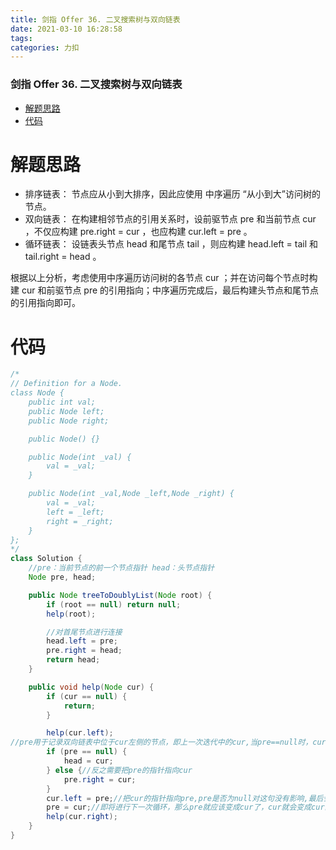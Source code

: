 ```yaml
---
title: 剑指 Offer 36. 二叉搜索树与双向链表
date: 2021-03-10 16:28:58
tags: 
categories: 力扣
---
```


<!--more-->

### 剑指 Offer 36. 二叉搜索树与双向链表

- [解题思路](#_2)
- [代码](#_9)

# 解题思路

- 排序链表： 节点应从小到大排序，因此应使用 中序遍历 “从小到大”访问树的节点。
- 双向链表： 在构建相邻节点的引用关系时，设前驱节点 pre 和当前节点 cur ，不仅应构建 pre.right = cur ，也应构建 cur.left = pre 。
- 循环链表： 设链表头节点 head 和尾节点 tail ，则应构建 head.left = tail 和 tail.right = head 。

根据以上分析，考虑使用中序遍历访问树的各节点 cur ；并在访问每个节点时构建 cur 和前驱节点 pre 的引用指向；中序遍历完成后，最后构建头节点和尾节点的引用指向即可。

# 代码

```java
/*
// Definition for a Node.
class Node {
    public int val;
    public Node left;
    public Node right;

    public Node() {}

    public Node(int _val) {
        val = _val;
    }

    public Node(int _val,Node _left,Node _right) {
        val = _val;
        left = _left;
        right = _right;
    }
};
*/
class Solution {
    //pre：当前节点的前一个节点指针 head：头节点指针
    Node pre, head;

    public Node treeToDoublyList(Node root) {
        if (root == null) return null;
        help(root);

        //对首尾节点进行连接
        head.left = pre;
        pre.right = head;
        return head;
    }

    public void help(Node cur) {
        if (cur == null) {
            return;
        }

        help(cur.left);
//pre用于记录双向链表中位于cur左侧的节点，即上一次迭代中的cur,当pre==null时，cur左侧没有节点,即此时cur为双向链表中的头节点
        if (pre == null) {
            head = cur;
        } else {//反之需要把pre的指针指向cur
            pre.right = cur;
        }
        cur.left = pre;//把cur的指针指向pre,pre是否为null对这句没有影响,最后会在treeToDoublyList()方法中对头尾节点进行连接
        pre = cur;//即将进行下一次循环，那么pre就应该变成cur了，cur就会变成cur的下一个节点
        help(cur.right);
    }
}
```